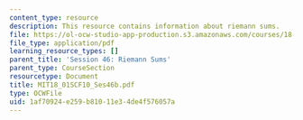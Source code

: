 ```yaml
---
content_type: resource
description: This resource contains information about riemann sums.
file: https://ol-ocw-studio-app-production.s3.amazonaws.com/courses/18-01sc-single-variable-calculus-fall-2010/1af70924e259b81011e34de4f576057a_MIT18_01SCF10_Ses46b.pdf
file_type: application/pdf
learning_resource_types: []
parent_title: 'Session 46: Riemann Sums'
parent_type: CourseSection
resourcetype: Document
title: MIT18_01SCF10_Ses46b.pdf
type: OCWFile
uid: 1af70924-e259-b810-11e3-4de4f576057a
---
```

